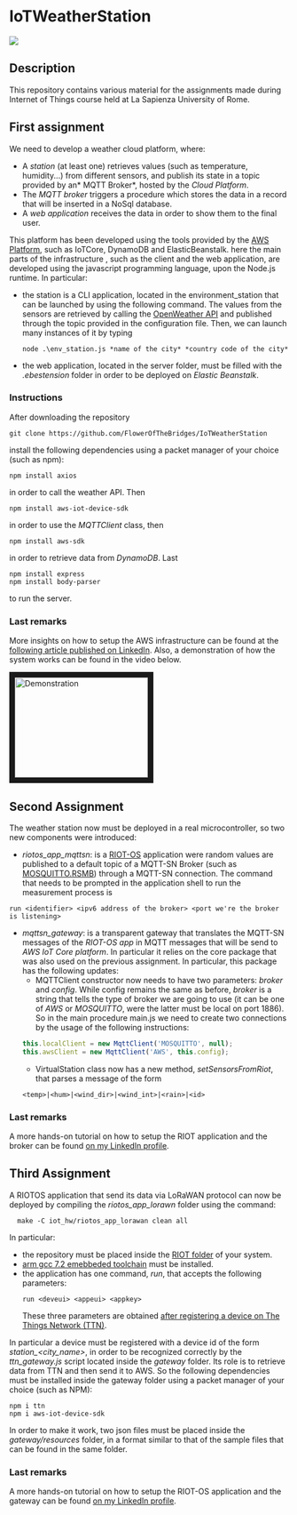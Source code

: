 # IoTWeatherStation

<img src="http://www.dis.uniroma1.it/sites/default/files/marchio%20logo%20eng%20jpg.jpg">

## Description
This repository contains various material for the assignments made during Internet of Things course held at La Sapienza University of Rome.

## First assignment
We need to develop a weather cloud platform, where:

* A *station* (at least one) retrieves values (such as temperature, humidity...) from different sensors, and publish its state in a topic provided by an* MQTT Broker*, hosted by the *Cloud Platform*.
* The *MQTT broker* triggers a procedure which stores the data in a record that will be inserted in a NoSql database.
* A *web application* receives the data in order to show them to the final user.

This platform has been developed using the tools provided by the [AWS Platform](https://console.aws.amazon.com), such as IoTCore, DynamoDB and ElasticBeanstalk. 
here the main parts of the infrastructure , such as the client and the web application, are developed using the javascript programming language, upon the Node.js runtime. In particular:

* the station is a CLI application, located in the environment_station that can be launched by using the following command. The values from the sensors are retrieved by calling the [OpenWeather API](https://openweathermap.org/api) and published through the topic provided in the configuration file. Then, we can launch many instances of it by typing
  ```
  node .\env_station.js *name of the city* *country code of the city* 
  ```
* the web application, located in the server folder, must be filled with the *.ebestension* folder in order to be deployed on *Elastic Beanstalk*.

### Instructions
After downloading the repository
```
git clone https://github.com/FlowerOfTheBridges/IoTWeatherStation
```
install the following dependencies using a packet manager of your choice (such as npm):

```
npm install axios
```
in order to call the weather API. Then
```
npm install aws-iot-device-sdk
```
in order to use the *MQTTClient* class, then
```
npm install aws-sdk
```
in order to retrieve data from *DynamoDB*. Last
```
npm install express
npm install body-parser
```
to run the server.
### Last remarks
More insights on how to setup the AWS infrastructure can be found at the [following article published on LinkedIn](https://www.linkedin.com/pulse/first-approach-iot-virtual-enviromental-station-aws-core-fiordeponti).
Also, a demonstration of how the system works can be found in the video below.


<a href="http://www.youtube.com/watch?feature=player_embedded&v=HBU_OFe8jx4&t=22s
" target="_blank"><img src="http://img.youtube.com/vi/HBU_OFe8jx4&t=22s/0.jpg" 
alt="Demonstration" width="240" height="180" border="10" /></a>

## Second Assignment
The weather station now must be deployed in a real microcontroller, so two new components were introduced:
* *riotos_app_mqttsn*: is a [RIOT-OS](https://github.com/RIOT-OS/RIOT) application were random values are published to a default topic of a MQTT-SN Broker (such as [MOSQUITTO.RSMB](https://github.com/eclipse/mosquitto.rsmb)) through a MQTT-SN connection. The command that needs to be prompted in the application shell to run the measurement process is 
 ```
 run <identifier> <ipv6 address of the broker> <port we're the broker is listening>
 ```
* *mqttsn_gateway*: is a transparent gateway that translates the MQTT-SN messages of the *RIOT-OS app* in MQTT messages that will be send to *AWS IoT Core platform*. In particular it relies on the core package that was also used on the previous assignment. In particular, this package has the following updates:
  - MQTTClient constructor now needs to have two parameters: *broker* and *config*. While config remains the same as before, *broker* is a string that tells the type of broker we are going to use (it can be one of *AWS* or *MOSQUITTO*, were the latter must be local on port 1886). So in the main procedure main.js we need to create two connections by the usage of the following instructions:
   ```javascript
   this.localClient = new MqttClient('MOSQUITTO', null);
   this.awsClient = new MqttClient('AWS', this.config);
   ```
  - VirtualStation class now has a new method, *setSensorsFromRiot*, that parses a message of the form 
  ```
  <temp>|<hum>|<wind_dir>|<wind_int>|<rain>|<id>
  ```
### Last remarks
A more hands-on tutorial on how to setup the RIOT application and the broker can be found [on my LinkedIn profile](https://www.linkedin.com/pulse/another-step-through-iot-field-programming-things-fiordeponti/).

## Third Assignment
A RIOTOS application that send its data via LoRaWAN protocol can now be deployed by compiling the *riotos_app_lorawn* folder using the command:
```
  make -C iot_hw/riotos_app_lorawan clean all
```
In particular:
* the repository must be placed inside the [RIOT folder](https://github.com/RIOT-OS/RIOT) of your system.
* [arm gcc 7.2 emebbeded toolchain](https://developer.arm.com/tools-and-software/open-source-software/developer-tools/gnu-toolchain/gnu-rm) must be installed.
* the application has one command, *run*, that accepts the following parameters:
  ```
  run <deveui> <appeui> <appkey>
  ```
  These three parameters are obtained [after registering a device on The Things Network (TTN)](https://www.thethingsnetwork.org/docs/devices/registration.html). 
  
In particular a device must be registered with a device id of the form *station_<city_name>*, in order to be recognized correctly by the *ttn_gateway.js* script located inside the *gateway* folder. Its role is to retrieve data from TTN and then send it to AWS. So the following dependencies must be installed inside the gateway folder using a packet manager of your choice (such as NPM):
```
npm i ttn
npm i aws-iot-device-sdk
```
In order to make it work, two json files must be placed inside the *gateway/resources* folder, in a format similar to that of the sample files that can be found in the same folder.

### Last remarks
A more hands-on tutorial on how to setup the RIOT-OS application and the gateway can be found [on my LinkedIn profile](https://www.linkedin.com/pulse/integration-lorawan-communication-aws-iot-cloud-giovanni-fiordeponti/).
